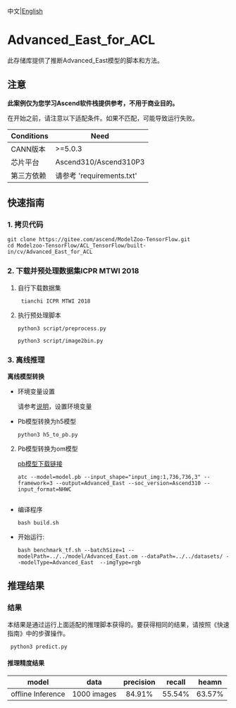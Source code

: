 中文|[English](README_EN.md)

# Advanced_East_for_ACL
此存储库提供了推断Advanced_East模型的脚本和方法。

## 注意
**此案例仅为您学习Ascend软件栈提供参考，不用于商业目的。**

在开始之前，请注意以下适配条件。如果不匹配，可能导致运行失败。

| Conditions | Need |
| --- | --- |
| CANN版本 | >=5.0.3 |
| 芯片平台| Ascend310/Ascend310P3 |
| 第三方依赖| 请参考 'requirements.txt' |

## 快速指南

### 1. 拷贝代码

```shell
git clone https://gitee.com/ascend/ModelZoo-TensorFlow.git
cd Modelzoo-TensorFlow/ACL_TensorFlow/built-in/cv/Advanced_East_for_ACL
```

### 2. 下载并预处理数据集ICPR MTWI 2018

1. 自行下载数据集
   ```
    tianchi ICPR MTWI 2018
   
   ```

2. 执行预处理脚本
  
   ```
   python3 script/preprocess.py

   ```
   ```
   python3 script/image2bin.py

   ```


### 3. 离线推理

**离线模型转换**

- 环境变量设置

  请参考[说明](https://gitee.com/ascend/ModelZoo-TensorFlow/wikis/02.%E7%A6%BB%E7%BA%BF%E6%8E%A8%E7%90%86%E6%A1%88%E4%BE%8B/Ascend%E5%B9%B3%E5%8F%B0%E6%8E%A8%E7%90%86%E7%8E%AF%E5%A2%83%E5%8F%98%E9%87%8F%E8%AE%BE%E7%BD%AE?sort_id=6458719)，设置环境变量
- Pb模型转换为h5模型

  ```
  python3 h5_to_pb.py

  ```
2. Pb模型转换为om模型

   [pb模型下载链接]()

    ```
   atc --model=model.pb --input_shape="input_img:1,736,736,3" --framework=3 --output=Advanced_East --soc_version=Ascend310 --input_format=NHWC 
  
    ```


- 编译程序

  ```
  bash build.sh
  ```

- 开始运行:

  ```
  bash benchmark_tf.sh --batchSize=1 --modelPath=../../model/Advanced_East.om --dataPath=../../datasets/ --modelType=Advanced_East  --imgType=rgb 

  ```
## 推理结果

### 结果

本结果是通过运行上面适配的推理脚本获得的。要获得相同的结果，请按照《快速指南》中的步骤操作。
  ```
   python3 predict.py

  ```

#### 推理精度结果

|       model       | **data**   |    precision    |    recall       |    heamn        |
| :---------------: | :-------:  | :-------------: | :-------------: | :-------------: |
| offline Inference | 1000 images |    84.91%       |    55.54%       |    63.57%       |
## 
